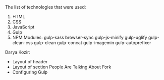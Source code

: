 The list of technologies that were used:
1. HTML
2. CSS
3. JavaScript
4. Gulp
5. NPM Modules:
gulp-sass
browser-sync
gulp-js-minify
gulp-uglify
gulp-clean-css
gulp-clean
gulp-concat
gulp-imagemin
gulp-autoprefixer

Darya Kozir:
- Layout of header
- Layout of section People Are Talking About Fork
- Configuring Gulp